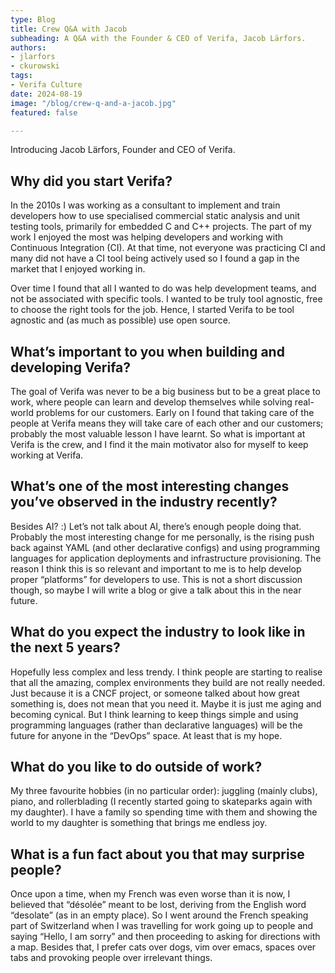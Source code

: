 ```yaml
---
type: Blog
title: Crew Q&A with Jacob
subheading: A Q&A with the Founder & CEO of Verifa, Jacob Lärfors.
authors:
- jlarfors
- ckurowski
tags:
- Verifa Culture
date: 2024-08-19
image: "/blog/crew-q-and-a-jacob.jpg"
featured: false

---
```


Introducing Jacob Lärfors, Founder and CEO of Verifa.

## Why did you start Verifa?

In the 2010s I was working as a consultant to implement and train developers how to use specialised commercial static analysis and unit testing tools, primarily for embedded C and C++ projects. The part of my work I enjoyed the most was helping developers and working with Continuous Integration (CI). At that time, not everyone was practicing CI and many did not have a CI tool being actively used so I found a gap in the market that I enjoyed working in.

Over time I found that all I wanted to do was help development teams, and not be associated with specific tools. I wanted to be truly tool agnostic, free to choose the right tools for the job. Hence, I started Verifa to be tool agnostic and (as much as possible) use open source.

## What’s important to you when building and developing Verifa?

The goal of Verifa was never to be a big business but to be a great place to work, where people can learn and develop themselves while solving real-world problems for our customers. Early on I found that taking care of the people at Verifa means they will take care of each other and our customers; probably the most valuable lesson I have learnt. So what is important at Verifa is the crew, and I find it the main motivator also for myself to keep working at Verifa.

## What’s one of the most interesting changes you’ve observed in the industry recently?

Besides AI? :) Let’s not talk about AI, there’s enough people doing that. Probably the most interesting change for me personally, is the rising push back against YAML (and other declarative configs) and using programming languages for application deployments and infrastructure provisioning. The reason I think this is so relevant and important to me is to help develop proper “platforms” for developers to use. This is not a short discussion though, so maybe I will write a blog or give a talk about this in the near future.

## What do you expect the industry to look like in the next 5 years?

Hopefully less complex and less trendy. I think people are starting to realise that all the amazing, complex environments they build are not really needed. Just because it is a CNCF project, or someone talked about how great something is, does not mean that you need it. Maybe it is just me aging and becoming cynical. But I think learning to keep things simple and using programming languages (rather than declarative languages) will be the future for anyone in the “DevOps” space. At least that is my hope.

## What do you like to do outside of work?

My three favourite hobbies (in no particular order): juggling (mainly clubs), piano, and rollerblading (I recently started going to skateparks again with my daughter). I have a family so spending time with them and showing the world to my daughter is something that brings me endless joy.

## What is a fun fact about you that may surprise people?

Once upon a time, when my French was even worse than it is now, I believed that “désolée” meant to be lost, deriving from the English word “desolate” (as in an empty place). So I went around the French speaking part of Switzerland when I was travelling for work going up to people and saying “Hello, I am sorry” and then proceeding to asking for directions with a map. Besides that, I prefer cats over dogs, vim over emacs, spaces over tabs and provoking people over irrelevant things.
